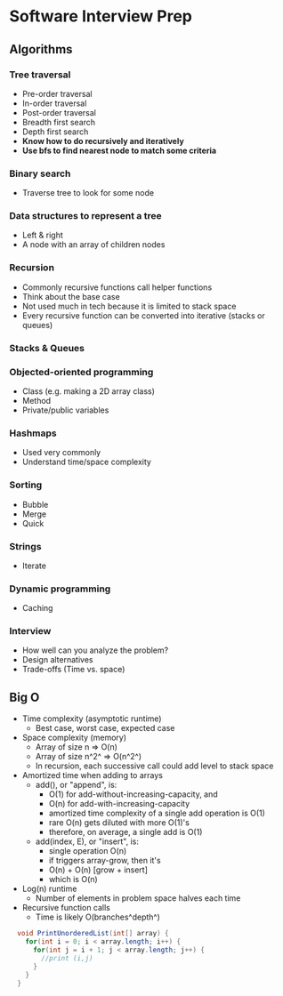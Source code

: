 # Software Interview Prep

## Algorithms

### Tree traversal
- Pre-order traversal
- In-order traversal
- Post-order traversal
- Breadth first search
- Depth first search
- **Know how to do recursively and iteratively**
- **Use bfs to find nearest node to match some criteria**

### Binary search
- Traverse tree to look for some node

### Data structures to represent a tree
- Left & right
- A node with an array of children nodes

### Recursion
- Commonly recursive functions call helper functions
- Think about the base case
- Not used much in tech because it is limited to stack space
- Every recursive function can be converted into iterative (stacks or queues)

### Stacks & Queues


### Objected-oriented programming
- Class (e.g. making a 2D array class)
- Method
- Private/public variables

### Hashmaps
- Used very commonly
- Understand time/space complexity

### Sorting
- Bubble
- Merge
- Quick

### Strings
- Iterate

### Dynamic programming
- Caching

### Interview
- How well can you analyze the problem?
- Design alternatives
- Trade-offs (Time vs. space)

## Big O
- Time complexity (asymptotic runtime)
  - Best case, worst case, expected case
- Space complexity (memory)
  - Array of size n => O(n)
  - Array of size n^2^ => O(n^2^)
  - In recursion, each successive call could add level to stack space
- Amortized time when adding to arrays
  - add(), or "append", is:
    - O(1) for add-without-increasing-capacity, and
    - O(n) for add-with-increasing-capacity
    - amortized time complexity of a single add operation is O(1)
    - rare O(n) gets diluted with more O(1)'s
    - therefore, on average, a single add is O(1)
  - add(index, E), or "insert", is:
    - single operation O(n)
    - if triggers array-grow, then it's
    - O(n) + O(n) [grow + insert]
    - which is O(n)
- Log(n) runtime
  - Number of elements in problem space halves each time
- Recursive function calls
  - Time is likely O(branches^depth^)
```java
  void PrintUnorderedList(int[] array) {
    for(int i = 0; i < array.length; i++) {
      for(int j = i + 1; j < array.length; j++) {
        //print (i,j)
      }
    }
  }
```


